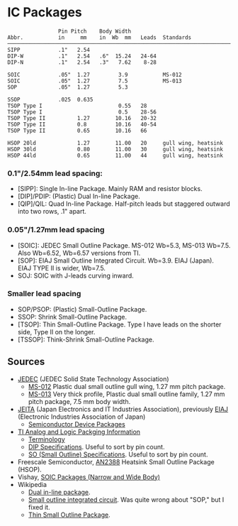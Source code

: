 IC Packages
===========

                    Pin Pitch    Body Width
    Abbr.           in     mm    in  Wb  mm   Leads  Standards
    ───────────────────────────────────────────────────────────────────────
    SIPP            .1"   2.54
    DIP-W           .1"   2.54   .6"  15.24   24-64
    DIP-N           .1"   2.54   .3"   7.62    8-28

    SOIC            .05"  1.27         3.9           MS-012
    SOIC            .05"  1.27         7.5           MS-013
    SOP             .05"  1.27         5.3

    SSOP            .025  0.635
    TSOP Type I                        0.55   28
    TSOP Type I                        0.5    28-56
    TSOP Type II          1.27        10.16   20-32
    TSOP Type II          0.8         10.16   40-54
    TSOP Type II          0.65        10.16   66

    HSOP 20ld             1.27        11.00   20     gull wing, heatsink
    HSOP 30ld             0.80        11.00   30     gull wing, heatsink
    HSOP 44ld             0.65        11.00   44     gull wing, heatsink

### 0.1"/2.54mm lead spacing:

- [SIPP]: Single In-line Package. Mainly RAM and resistor blocks.
- [DIP]/PDIP: (Plastic) Dual In-line Package.
- [QIP]/QIL: Quad In-line Package. Half-pitch leads but staggered outward
  into two rows, .1" apart.

### 0.05"/1.27mm lead spacing

- [SOIC]: JEDEC  Small Outline Package. MS-012 Wb=5.3, MS-013 Wb=7.5.
  Also Wb=6.52, Wb=6.57 versions from TI.
- [SOP]: EIAJ Small Outline Integrated Circuit. Wb=3.9. EIAJ (Japan).
  EIAJ TYPE II is wider, Wb=7.5.
- SOJ: SOIC with J-leads curving inward.

### Smaller lead spacing

- SOP/PSOP: (Plastic) Small-Outline Package.
- SSOP: Shrink Small-Outline Package.
- [TSOP]: Thin Small-Outline Package. Type I have leads on the shorter
  side, Type II on the longer.
- [TSSOP]: Think-Shrink Small-Outline Package.


Sources
-------

- [JEDEC] \(JEDEC Solid State Technology Association)
  - [MS-012] Plastic dual small outline gull wing, 1.27 mm pitch package.
  - [MS-013] Very thick profile, Plastic dual small outline family,
    1.27 mm pitch package, 7.5 mm body width.
- [JEITA] (Japan Electronics and IT Industries Association), previously
  [EIAJ] (Electronic Industries Association of Japan)
  - [Semiconductor Device Packages][JEITA sdp]
- [TI Analog and Logic Packging Information][ti pkginfo]
  - [Terminology][ti terms]
  - [DIP Specifications][ti dip]. Useful to sort by pin count.
  - [SO (Small Outline) Specifications][ti so]. Useful to sort by pin
    count.
- Freescale Semiconductor, [AN2388] Heatsink Small Outline Package (HSOP).
- Vishay, [SOIC Packages (Narrow and Wide Body)][vishay]
- Wikipedia
  - [Dual in-line package][wp dip].
  - [Small outline integrated circuit][wp soic].
    Was quite wrong about "SOP," but I fixed it.
  - [Thin Small Outline Package][wp tsop].




<!-------------------------------------------------------------------->
[EIAJ]: https://en.wikipedia.org/wiki/EIAJ
[JEDEC]: https://en.wikipedia.org/wiki/JEDEC
[JEITA sdp]: https://www.jeita.or.jp/cgi-bin/standard_e/list.cgi?cateid=5&subcateid=40
[JEITA]: https://en.wikipedia.org/wiki/JEITA
[MS-012]: https://www.jedec.org/system/files/docs/MS-012G-01.pdf
[MS-013]: https://www.jedec.org/system/files/docs/MS-013F.pdf

[AN2388]: https://www.farnell.com/datasheets/1853267.pdf
[ti dip]: http://www.ti.com/packaging/docs/searchtipackages.tsp?packageName=DIP
[ti pkginfo]: www.ti.com/analogpackaging
[ti so]: http://www.ti.com/packaging/docs/searchtipackages.tsp?packageName=SO
[ti terms]: http://www.ti.com/support-packaging/packaging-resources/packaging-terminology.html
[vishay]: https://www.vishay.com/docs/72130/tape_soic.pdf
[wp dip]: https://en.wikipedia.org/wiki/Dual_in-line_package
[wp soic]: https://en.wikipedia.org/wiki/Small_outline_integrated_circuit
[wp tsop]: https://en.wikipedia.org/wiki/Thin_Small_Outline_Package
